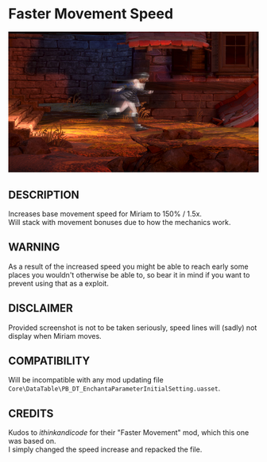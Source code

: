 # Faster Movement Speed

![](thumbnail.jpg)

## DESCRIPTION

Increases base movement speed for Miriam to 150% / 1.5x.  
Will stack with movement bonuses due to how the mechanics work.

## WARNING

As a result of the increased speed you might be able to reach early some places you wouldn't otherwise be able to, so bear it in mind if you want to prevent using that as a exploit.

## DISCLAIMER

Provided screenshot is not to be taken seriously, speed lines will (sadly) not display when Miriam moves.

## COMPATIBILITY

Will be incompatible with any mod updating file  
`Core\DataTable\PB_DT_EnchantaParameterInitialSetting.uasset`.

## CREDITS

Kudos to _ithinkandicode_ for their "Faster Movement" mod, which this one was based on.  
I simply changed the speed increase and repacked the file.
